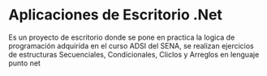 # Aplicaciones de Escritorio .Net
Es un proyecto de escritorio donde se pone en practica la logica de programación adquirida en el curso ADSI del SENA, se realizan ejercicios de estructuras Secuenciales,
Condicionales, Cliclos y Arreglos en lenguaje punto net
